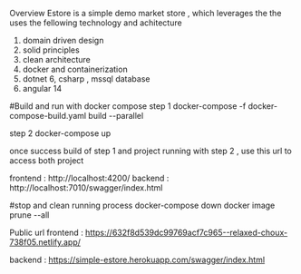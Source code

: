Overview 
Estore is a simple demo market store , 
which leverages the the uses the fellowing  technology and achitecture 
1. domain driven design 
2. solid principles 
3. clean architecture 
4. docker and containerization 
5. dotnet 6, csharp , mssql database
6. angular 14 


#Build and run with docker compose 
step 1 
docker-compose -f docker-compose-build.yaml build --parallel

step 2 
docker-compose up

once success build of step 1 and project running with step 2 , 
use this url to access both project 

frontend : http://localhost:4200/ 
backend : http://localhost:7010/swagger/index.html 
 
#stop and clean running process 
docker-compose down 
docker image prune --all

Public url 
frontend : https://632f8d539dc99769acf7c965--relaxed-choux-738f05.netlify.app/ 

backend : https://simple-estore.herokuapp.com/swagger/index.html


